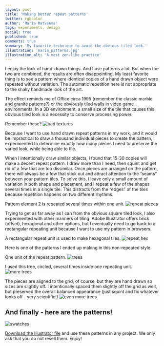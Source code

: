 ```yaml
---
layout: post
title: 'Making better repeat patterns'
twitter: rgbcolor
author: 'Maria Matveeva'
tags: experiments, design
social: true
published: true
comments: true
summary: 'My favorite technique to avoid the obvious tiled look.'
illustration: 'maria_patterns.jpg'
illustration_alt: 'A most zen-like practice'
---
```


I enjoy the look of hand-drawn things. And I use patterns a lot. But when the two are combined, the results are often disappointing. My least favorite thing is to see a pattern where identical copies of a hand drawn object were repeated without variation. The automatic repetition here is not appropriate to the shaky handmade look of the art.

The effect reminds me of Office circa 1995 (remember the classic marble and granite patterns?) or the obviously tiled walls in video game environments. In a 3D environment, a small size of the tile that causes this obvious tiled look is a necessity to conserve processing power.

Remember these?
![bad textures](https://i.imgur.com/jPzIWv8.jpg)

Because I want to use hand drawn repeat patterns in my work, and it would be impractical to draw a thousand individual pieces to create the pattern, I experimented to determine exactly how many pieces I need to preserve the varied look, while being able to tile.

When I intentionally draw similar objects, I found that 15-30 copies will make a decent repeat pattern. I draw more than I need, then squint and get rid of a few that are too dissimilar. Once pieces are arranged on the pattern, there will always be a few that stick out and attract attention to the “seams” between your pattern tiles. To solve this, I leave only a small amount of variation in both shape and placement, and I repeat a few of the shapes several times in a single tile. This distracts from the “edges” of the tiles because repetition happens on two different rhythms.

Pattern element 2 is repeated several times within one unit.
![repeat pieces](https://i.imgur.com/JDXVcVA.png)

Trying to get as far away as I can from the obvious square tiled look, I also experimented with other manners of tiling. Adobe Illustrator offers brick (offset), hexagonal and other options, but I eventually need to go back to a rectangular repeating unit because I want to use my pattern in browsers.

A rectangular repeat unit is used to make hexagonal tiles.
![repeat hex](https://i.imgur.com/gtEb7sn.png)

Here is one of the patterns I ended up making in this non-repeated style.

One unit of the repeat pattern.
![trees](https://i.imgur.com/HGzqiN5.png)

I used this tree, circled, several times inside one repeating unit.
![more trees](https://i.imgur.com/tjduV4g.png)

The pieces are aligned to the grid, of course, but they are hand drawn so sizes are slightly off. I intentionally spaced them slightly off the grid as well, but preserved the overall balanced appearance (just squint and fix whatever looks off  - very scientific!)
![even more trees](https://i.imgur.com/lgAlgpy.png)

## And finally - here are the patterns!

![swatches](https://i.imgur.com/jEK1YAq.png)

[Download the Illustrator file](/images/downloadables/patterns/pattern-swatches-CS5-and-later.ai) and use these patterns in any project. We only ask that you do not resell them. Enjoy!


